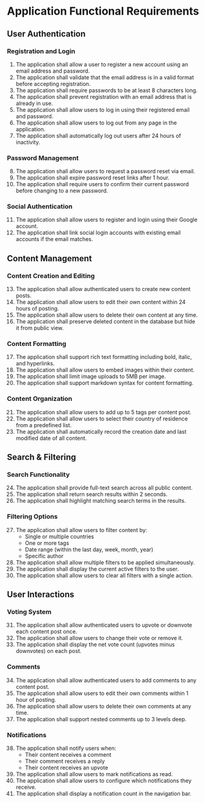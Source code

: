 # Application Functional Requirements

## User Authentication

### Registration and Login
1. The application shall allow a user to register a new account using an email address and password.
2. The application shall validate that the email address is in a valid format before accepting registration.
3. The application shall require passwords to be at least 8 characters long.
4. The application shall prevent registration with an email address that is already in use.
5. The application shall allow users to log in using their registered email and password.
6. The application shall allow users to log out from any page in the application.
7. The application shall automatically log out users after 24 hours of inactivity.

### Password Management
8. The application shall allow users to request a password reset via email.
9. The application shall expire password reset links after 1 hour.
10. The application shall require users to confirm their current password before changing to a new password.

### Social Authentication
11. The application shall allow users to register and login using their Google account.
12. The application shall link social login accounts with existing email accounts if the email matches.

## Content Management

### Content Creation and Editing
13. The application shall allow authenticated users to create new content posts.
14. The application shall allow users to edit their own content within 24 hours of posting.
15. The application shall allow users to delete their own content at any time.
16. The application shall preserve deleted content in the database but hide it from public view.

### Content Formatting
17. The application shall support rich text formatting including bold, italic, and hyperlinks.
18. The application shall allow users to embed images within their content.
19. The application shall limit image uploads to 5MB per image.
20. The application shall support markdown syntax for content formatting.

### Content Organization
21. The application shall allow users to add up to 5 tags per content post.
22. The application shall allow users to select their country of residence from a predefined list.
23. The application shall automatically record the creation date and last modified date of all content.

## Search & Filtering

### Search Functionality
24. The application shall provide full-text search across all public content.
25. The application shall return search results within 2 seconds.
26. The application shall highlight matching search terms in the results.

### Filtering Options
27. The application shall allow users to filter content by:
    - Single or multiple countries
    - One or more tags
    - Date range (within the last day, week, month, year)
    - Specific author
28. The application shall allow multiple filters to be applied simultaneously.
29. The application shall display the current active filters to the user.
30. The application shall allow users to clear all filters with a single action.

## User Interactions

### Voting System
31. The application shall allow authenticated users to upvote or downvote each content post once.
32. The application shall allow users to change their vote or remove it.
33. The application shall display the net vote count (upvotes minus downvotes) on each post.

### Comments
34. The application shall allow authenticated users to add comments to any content post.
35. The application shall allow users to edit their own comments within 1 hour of posting.
36. The application shall allow users to delete their own comments at any time.
37. The application shall support nested comments up to 3 levels deep.

### Notifications
38. The application shall notify users when:
    - Their content receives a comment
    - Their comment receives a reply
    - Their content receives an upvote
39. The application shall allow users to mark notifications as read.
40. The application shall allow users to configure which notifications they receive.
41. The application shall display a notification count in the navigation bar.